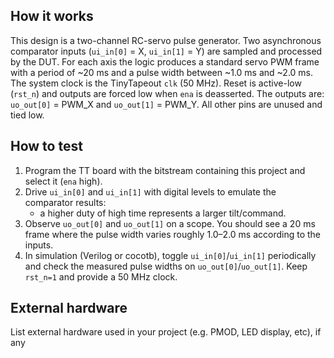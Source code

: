 <!---

This file is used to generate your project datasheet. Please fill in the information below and delete any unused
sections.

You can also include images in this folder and reference them in the markdown. Each image must be less than
512 kb in size, and the combined size of all images must be less than 1 MB.
-->

## How it works

This design is a two-channel RC-servo pulse generator. Two asynchronous comparator inputs
(`ui_in[0]` = X, `ui_in[1]` = Y) are sampled and processed by the DUT. For each axis the logic
produces a standard servo PWM frame with a period of ~20 ms and a pulse width between ~1.0 ms
and ~2.0 ms. The system clock is the TinyTapeout `clk` (50 MHz). Reset is active-low (`rst_n`)
and outputs are forced low when `ena` is deasserted. The outputs are:
`uo_out[0]` = PWM_X and `uo_out[1]` = PWM_Y. All other pins are unused and tied low.

## How to test

1. Program the TT board with the bitstream containing this project and select it (`ena` high).
2. Drive `ui_in[0]` and `ui_in[1]` with digital levels to emulate the comparator results:
   - a higher duty of high time represents a larger tilt/command.
3. Observe `uo_out[0]` and `uo_out[1]` on a scope. You should see a 20 ms frame where the pulse
   width varies roughly 1.0–2.0 ms according to the inputs.
4. In simulation (Verilog or cocotb), toggle `ui_in[0]`/`ui_in[1]` periodically and check the
   measured pulse widths on `uo_out[0]`/`uo_out[1]`. Keep `rst_n=1` and provide a 50 MHz clock.


## External hardware

List external hardware used in your project (e.g. PMOD, LED display, etc), if any
